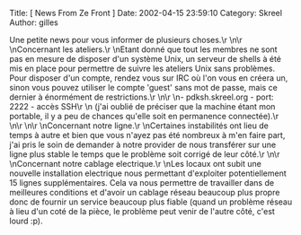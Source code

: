 Title: [ News From Ze Front ]
Date: 2002-04-15 23:59:10
Category: Skreel
Author: gilles

Une petite news pour vous informer de plusieurs choses.\r
\n\r
\nConcernant les ateliers.\r
\nEtant donné que tout les membres ne sont pas en mesure de disposer d'un système Unix, un serveur de shells à été mis en place pour permettre de suivre les ateliers Unix sans problèmes. Pour disposer d'un compte, rendez vous sur IRC où l'on vous en créera un, sinon vous pouvez utiliser le compte 'guest' sans mot de passe, mais ce dernier à énormément de restrictions.\r
\n\r
\n- pdksh.skreel.org - port: 2222 - accès SSH\r
\n  (j'ai oublié de préciser que la machine étant mon portable, il y a peu de chances qu'elle soit en permanence connectée).\r
\n\r
\n\r
\nConcernant notre ligne.\r
\nCertaines instabilités ont lieu de temps à autre et bien que vous n'ayez pas été nombreux à m'en faire part, j'ai pris le soin de demander à notre provider de nous transférer sur une ligne plus stable le temps que le problème soit corrigé de leur côté.\r
\n\r
\nConcernant notre cablage electrique.\r
\nLes locaux ont subit une nouvelle installation electrique nous permettant d'exploiter potentiellement 15 lignes supplémentaires. Cela va nous permettre de travailler dans de meilleures conditions et d'avoir un cablage réseau beaucoup plus propre donc de fournir un service beaucoup plus fiable (quand un problème réseau à lieu d'un coté de la pièce, le problème peut venir de l'autre côté, c'est lourd :p).